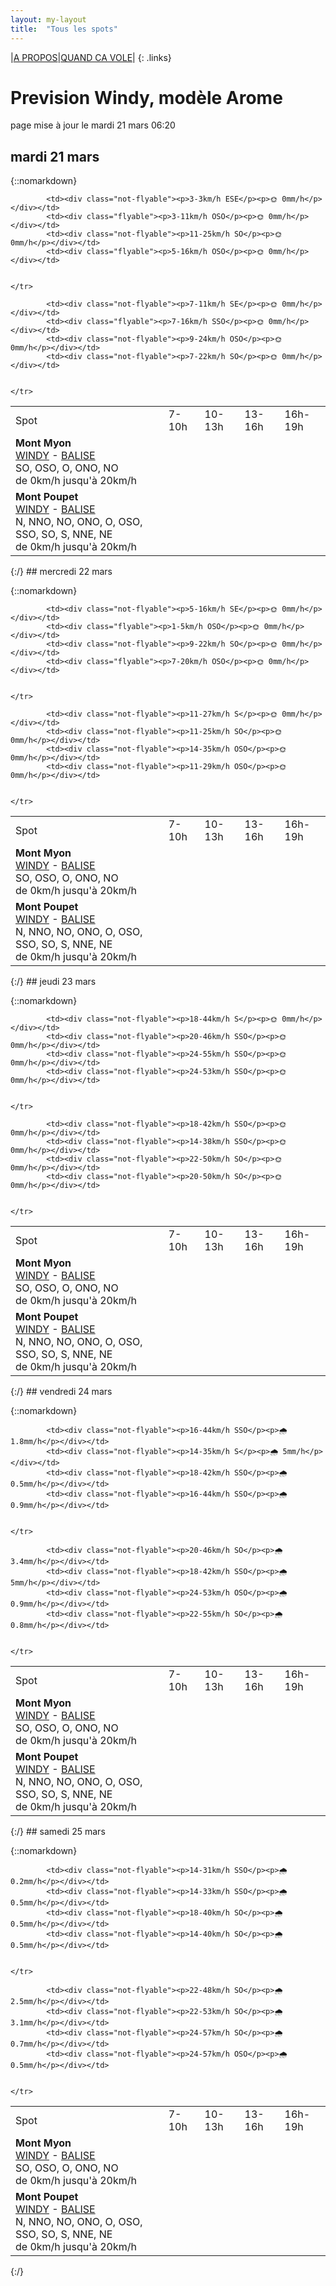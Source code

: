 ```yaml
---
layout: my-layout
title:  "Tous les spots"
---
```


|[A PROPOS](about)|[QUAND CA VOLE](/)|
{: .links}

# Prevision Windy, modèle Arome
page mise à jour le mardi 21 mars 06:20

## mardi 21 mars

{::nomarkdown}
<table>
  <tbody>
    <tr>
      <td>Spot</td>
      <td>7-10h</td>
      <td>10-13h</td>
      <td>13-16h</td>
      <td>16h-19h</td>
    </tr>
<tr>
        <td><strong>Mont Myon</strong><br><a href="https://windy.com/46.331/5.397?45.898,5.394,8,m:eWoagj8">WINDY</a> - <span class=""><a href="http://www.balisemeteo.com/balise.php?idBalise=70">BALISE</a> </span><br> <span class="vent-favorable">SO, OSO, O, ONO, NO</span><br><span class="force-vent">de 0km/h jusqu'à 20km/h</span> </td>
        
            <td><div class="not-flyable"><p>3-3km/h ESE</p><p>🌞 0mm/h</p></div></td>
            <td><div class="flyable"><p>3-11km/h OSO</p><p>🌞 0mm/h</p></div></td>
            <td><div class="not-flyable"><p>11-25km/h SO</p><p>🌞 0mm/h</p></div></td>
            <td><div class="flyable"><p>5-16km/h OSO</p><p>🌞 0mm/h</p></div></td>
            
        
    </tr>
<tr>
        <td><strong>Mont Poupet</strong><br><a href="https://windy.com/46.970/5.876?46.541,5.876,8">WINDY</a> - <span class=""><a href="http://www.balisemeteo.com/balise.php?idBalise=92">BALISE</a> </span><br> <span class="vent-favorable">N, NNO, NO, ONO, O, OSO, SSO, SO, S, NNE, NE</span><br><span class="force-vent">de 0km/h jusqu'à 20km/h</span> </td>
        
            <td><div class="not-flyable"><p>7-11km/h SE</p><p>🌞 0mm/h</p></div></td>
            <td><div class="flyable"><p>7-16km/h SSO</p><p>🌞 0mm/h</p></div></td>
            <td><div class="not-flyable"><p>9-24km/h OSO</p><p>🌞 0mm/h</p></div></td>
            <td><div class="not-flyable"><p>7-22km/h SO</p><p>🌞 0mm/h</p></div></td>
            
        
    </tr>

</tbody>
</table>
{:/}
## mercredi 22 mars

{::nomarkdown}
<table>
  <tbody>
    <tr>
      <td>Spot</td>
      <td>7-10h</td>
      <td>10-13h</td>
      <td>13-16h</td>
      <td>16h-19h</td>
    </tr>
<tr>
        <td><strong>Mont Myon</strong><br><a href="https://windy.com/46.331/5.397?45.898,5.394,8,m:eWoagj8">WINDY</a> - <span class=""><a href="http://www.balisemeteo.com/balise.php?idBalise=70">BALISE</a> </span><br> <span class="vent-favorable">SO, OSO, O, ONO, NO</span><br><span class="force-vent">de 0km/h jusqu'à 20km/h</span> </td>
        
            <td><div class="not-flyable"><p>5-16km/h SE</p><p>🌞 0mm/h</p></div></td>
            <td><div class="flyable"><p>1-5km/h OSO</p><p>🌞 0mm/h</p></div></td>
            <td><div class="not-flyable"><p>9-22km/h SO</p><p>🌞 0mm/h</p></div></td>
            <td><div class="flyable"><p>7-20km/h OSO</p><p>🌞 0mm/h</p></div></td>
            
        
    </tr>
<tr>
        <td><strong>Mont Poupet</strong><br><a href="https://windy.com/46.970/5.876?46.541,5.876,8">WINDY</a> - <span class=""><a href="http://www.balisemeteo.com/balise.php?idBalise=92">BALISE</a> </span><br> <span class="vent-favorable">N, NNO, NO, ONO, O, OSO, SSO, SO, S, NNE, NE</span><br><span class="force-vent">de 0km/h jusqu'à 20km/h</span> </td>
        
            <td><div class="not-flyable"><p>11-27km/h S</p><p>🌞 0mm/h</p></div></td>
            <td><div class="not-flyable"><p>11-25km/h SO</p><p>🌞 0mm/h</p></div></td>
            <td><div class="not-flyable"><p>14-35km/h OSO</p><p>🌞 0mm/h</p></div></td>
            <td><div class="not-flyable"><p>11-29km/h OSO</p><p>🌞 0mm/h</p></div></td>
            
        
    </tr>

</tbody>
</table>
{:/}
## jeudi 23 mars

{::nomarkdown}
<table>
  <tbody>
    <tr>
      <td>Spot</td>
      <td>7-10h</td>
      <td>10-13h</td>
      <td>13-16h</td>
      <td>16h-19h</td>
    </tr>
<tr>
        <td><strong>Mont Myon</strong><br><a href="https://windy.com/46.331/5.397?45.898,5.394,8,m:eWoagj8">WINDY</a> - <span class=""><a href="http://www.balisemeteo.com/balise.php?idBalise=70">BALISE</a> </span><br> <span class="vent-favorable">SO, OSO, O, ONO, NO</span><br><span class="force-vent">de 0km/h jusqu'à 20km/h</span> </td>
        
            <td><div class="not-flyable"><p>18-44km/h S</p><p>🌞 0mm/h</p></div></td>
            <td><div class="not-flyable"><p>20-46km/h SSO</p><p>🌞 0mm/h</p></div></td>
            <td><div class="not-flyable"><p>24-55km/h SSO</p><p>🌞 0mm/h</p></div></td>
            <td><div class="not-flyable"><p>24-53km/h SSO</p><p>🌞 0mm/h</p></div></td>
            
        
    </tr>
<tr>
        <td><strong>Mont Poupet</strong><br><a href="https://windy.com/46.970/5.876?46.541,5.876,8">WINDY</a> - <span class=""><a href="http://www.balisemeteo.com/balise.php?idBalise=92">BALISE</a> </span><br> <span class="vent-favorable">N, NNO, NO, ONO, O, OSO, SSO, SO, S, NNE, NE</span><br><span class="force-vent">de 0km/h jusqu'à 20km/h</span> </td>
        
            <td><div class="not-flyable"><p>18-42km/h SSO</p><p>🌞 0mm/h</p></div></td>
            <td><div class="not-flyable"><p>14-38km/h SSO</p><p>🌞 0mm/h</p></div></td>
            <td><div class="not-flyable"><p>22-50km/h SO</p><p>🌞 0mm/h</p></div></td>
            <td><div class="not-flyable"><p>20-50km/h SO</p><p>🌞 0mm/h</p></div></td>
            
        
    </tr>

</tbody>
</table>
{:/}
## vendredi 24 mars

{::nomarkdown}
<table>
  <tbody>
    <tr>
      <td>Spot</td>
      <td>7-10h</td>
      <td>10-13h</td>
      <td>13-16h</td>
      <td>16h-19h</td>
    </tr>
<tr>
        <td><strong>Mont Myon</strong><br><a href="https://windy.com/46.331/5.397?45.898,5.394,8,m:eWoagj8">WINDY</a> - <span class=""><a href="http://www.balisemeteo.com/balise.php?idBalise=70">BALISE</a> </span><br> <span class="vent-favorable">SO, OSO, O, ONO, NO</span><br><span class="force-vent">de 0km/h jusqu'à 20km/h</span> </td>
        
            <td><div class="not-flyable"><p>16-44km/h SSO</p><p>🌧 1.8mm/h</p></div></td>
            <td><div class="not-flyable"><p>14-35km/h S</p><p>🌧 5mm/h</p></div></td>
            <td><div class="not-flyable"><p>18-42km/h SSO</p><p>🌧 0.5mm/h</p></div></td>
            <td><div class="not-flyable"><p>16-44km/h SSO</p><p>🌧 0.9mm/h</p></div></td>
            
        
    </tr>
<tr>
        <td><strong>Mont Poupet</strong><br><a href="https://windy.com/46.970/5.876?46.541,5.876,8">WINDY</a> - <span class=""><a href="http://www.balisemeteo.com/balise.php?idBalise=92">BALISE</a> </span><br> <span class="vent-favorable">N, NNO, NO, ONO, O, OSO, SSO, SO, S, NNE, NE</span><br><span class="force-vent">de 0km/h jusqu'à 20km/h</span> </td>
        
            <td><div class="not-flyable"><p>20-46km/h SO</p><p>🌧 3.4mm/h</p></div></td>
            <td><div class="not-flyable"><p>18-42km/h SSO</p><p>🌧 5mm/h</p></div></td>
            <td><div class="not-flyable"><p>24-53km/h OSO</p><p>🌧 0.9mm/h</p></div></td>
            <td><div class="not-flyable"><p>22-55km/h SO</p><p>🌧 0.8mm/h</p></div></td>
            
        
    </tr>

</tbody>
</table>
{:/}
## samedi 25 mars

{::nomarkdown}
<table>
  <tbody>
    <tr>
      <td>Spot</td>
      <td>7-10h</td>
      <td>10-13h</td>
      <td>13-16h</td>
      <td>16h-19h</td>
    </tr>
<tr>
        <td><strong>Mont Myon</strong><br><a href="https://windy.com/46.331/5.397?45.898,5.394,8,m:eWoagj8">WINDY</a> - <span class=""><a href="http://www.balisemeteo.com/balise.php?idBalise=70">BALISE</a> </span><br> <span class="vent-favorable">SO, OSO, O, ONO, NO</span><br><span class="force-vent">de 0km/h jusqu'à 20km/h</span> </td>
        
            <td><div class="not-flyable"><p>14-31km/h SSO</p><p>🌧 0.2mm/h</p></div></td>
            <td><div class="not-flyable"><p>14-33km/h SSO</p><p>🌧 0.5mm/h</p></div></td>
            <td><div class="not-flyable"><p>18-40km/h SO</p><p>🌧 0.5mm/h</p></div></td>
            <td><div class="not-flyable"><p>14-40km/h SO</p><p>🌧 0.5mm/h</p></div></td>
            
        
    </tr>
<tr>
        <td><strong>Mont Poupet</strong><br><a href="https://windy.com/46.970/5.876?46.541,5.876,8">WINDY</a> - <span class=""><a href="http://www.balisemeteo.com/balise.php?idBalise=92">BALISE</a> </span><br> <span class="vent-favorable">N, NNO, NO, ONO, O, OSO, SSO, SO, S, NNE, NE</span><br><span class="force-vent">de 0km/h jusqu'à 20km/h</span> </td>
        
            <td><div class="not-flyable"><p>22-48km/h SO</p><p>🌧 2.5mm/h</p></div></td>
            <td><div class="not-flyable"><p>22-53km/h SO</p><p>🌧 3.1mm/h</p></div></td>
            <td><div class="not-flyable"><p>24-57km/h SO</p><p>🌧 0.7mm/h</p></div></td>
            <td><div class="not-flyable"><p>24-57km/h OSO</p><p>🌧 0.5mm/h</p></div></td>
            
        
    </tr>

</tbody>
</table>
{:/}
